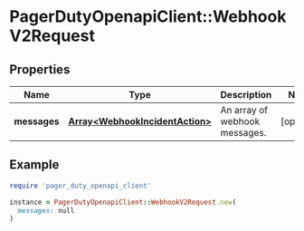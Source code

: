 # PagerDutyOpenapiClient::WebhookV2Request

## Properties

| Name | Type | Description | Notes |
| ---- | ---- | ----------- | ----- |
| **messages** | [**Array&lt;WebhookIncidentAction&gt;**](WebhookIncidentAction.md) | An array of webhook messages. | [optional] |

## Example

```ruby
require 'pager_duty_openapi_client'

instance = PagerDutyOpenapiClient::WebhookV2Request.new(
  messages: null
)
```

